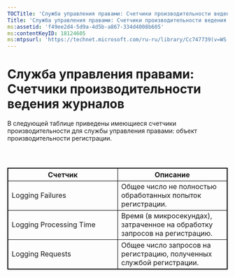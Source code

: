 ```yaml
---
TOCTitle: 'Служба управления правами: Счетчики производительности ведения журналов'
Title: 'Служба управления правами: Счетчики производительности ведения журналов'
ms:assetid: 'f49ee2d4-5d9a-4d5b-a867-334d4008b605'
ms:contentKeyID: 18124605
ms:mtpsurl: 'https://technet.microsoft.com/ru-ru/library/Cc747739(v=WS.10)'
---
```


Служба управления правами: Счетчики производительности ведения журналов
=======================================================================

В следующей таблице приведены имеющиеся счетчики производительности для службы управления правами: объект производительности регистрации.

###  

 
<table style="border:1px solid black;">
<colgroup>
<col width="50%" />
<col width="50%" />
</colgroup>
<thead>
<tr class="header">
<th style="border:1px solid black;" >Счетчик</th>
<th style="border:1px solid black;" >Описание</th>
</tr>
</thead>
<tbody>
<tr class="odd">
<td style="border:1px solid black;">Logging Failures</td>
<td style="border:1px solid black;">Общее число не полностью обработанных попыток регистрации.</td>
</tr>
<tr class="even">
<td style="border:1px solid black;">Logging Processing Time</td>
<td style="border:1px solid black;">Время (в микросекундах), затраченное на обработку запросов на регистрацию.</td>
</tr>
<tr class="odd">
<td style="border:1px solid black;">Logging Requests</td>
<td style="border:1px solid black;">Общее число запросов на регистрацию, полученных службой регистрации.</td>
</tr>
</tbody>
</table>
